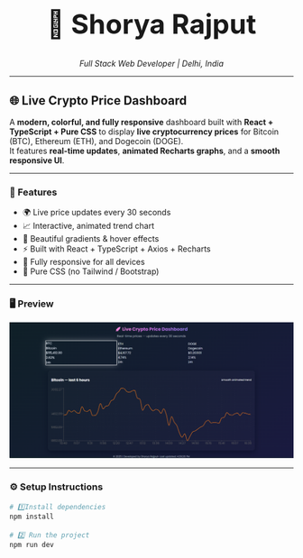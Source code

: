 <h1 align="center" style="font-size: 48px;">
  🚀 <strong>Shorya Rajput</strong>
</h1>

<p align="center">
  <em>Full Stack Web Developer | Delhi, India</em>
</p>

---

## 🌐 Live Crypto Price Dashboard

A **modern, colorful, and fully responsive** dashboard built with **React + TypeScript + Pure CSS** to display **live cryptocurrency prices** for Bitcoin (BTC), Ethereum (ETH), and Dogecoin (DOGE).  
It features **real-time updates**, **animated Recharts graphs**, and a **smooth responsive UI**.

---

### 🧩 Features

- 🌍 Live price updates every 30 seconds  
- 📈 Interactive, animated trend chart  
- 💫 Beautiful gradients & hover effects  
- ⚡ Built with React + TypeScript + Axios + Recharts  
- 📱 Fully responsive for all devices  
- 🎨 Pure CSS (no Tailwind / Bootstrap)  

---

### 🖥️ Preview

<p align="center">
  <img src="Screenshot 2025-10-27 163950.png" width="600" alt="Crypto Dashboard Preview" />
</p>


---

### ⚙️ Setup Instructions

```bash
# 1️⃣Install dependencies
npm install

# 2️⃣ Run the project
npm run dev

